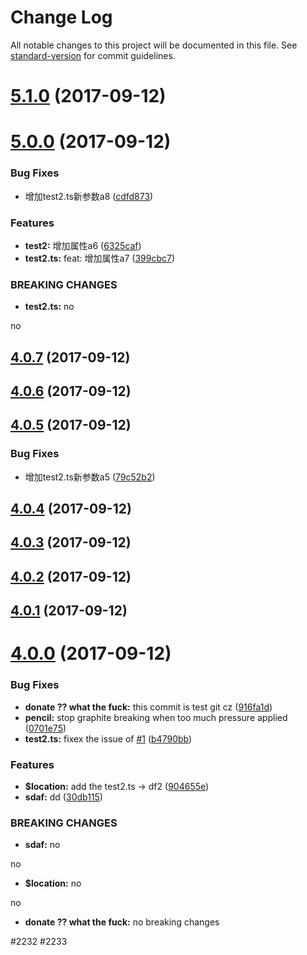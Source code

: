 # Change Log

All notable changes to this project will be documented in this file. See [standard-version](https://github.com/conventional-changelog/standard-version) for commit guidelines.

<a name="5.1.0"></a>
# [5.1.0](https://github.com/vm-component/vm-add/compare/v5.0.0...v5.1.0) (2017-09-12)



<a name="5.0.0"></a>
# [5.0.0](https://github.com/vm-component/vm-add/compare/v4.0.7...v5.0.0) (2017-09-12)


### Bug Fixes

* 增加test2.ts新参数a8 ([cdfd873](https://github.com/vm-component/vm-add/commit/cdfd873))


### Features

* **test2:** 增加属性a6 ([6325caf](https://github.com/vm-component/vm-add/commit/6325caf))
* **test2.ts:** feat: 增加属性a7 ([399cbc7](https://github.com/vm-component/vm-add/commit/399cbc7))


### BREAKING CHANGES

* **test2.ts:** no

no



<a name="4.0.7"></a>
## [4.0.7](https://github.com/vm-component/vm-add/compare/v4.0.6...v4.0.7) (2017-09-12)



<a name="4.0.6"></a>
## [4.0.6](https://github.com/vm-component/vm-add/compare/v4.0.5...v4.0.6) (2017-09-12)



<a name="4.0.5"></a>
## [4.0.5](https://github.com/vm-component/vm-add/compare/v4.0.4...v4.0.5) (2017-09-12)


### Bug Fixes

* 增加test2.ts新参数a5 ([79c52b2](https://github.com/vm-component/vm-add/commit/79c52b2))



<a name="4.0.4"></a>
## [4.0.4](https://github.com/vm-component/vm-add/compare/v4.0.3...v4.0.4) (2017-09-12)



<a name="4.0.3"></a>
## [4.0.3](https://github.com/vm-component/vm-add/compare/v4.0.2...v4.0.3) (2017-09-12)



<a name="4.0.2"></a>
## [4.0.2](https://github.com/vm-component/vm-add/compare/v4.0.1...v4.0.2) (2017-09-12)



<a name="4.0.1"></a>
## [4.0.1](https://github.com/vm-component/vm-add/compare/v4.0.0...v4.0.1) (2017-09-12)



<a name="4.0.0"></a>
# [4.0.0](https://github.com/vm-component/vm-add/compare/v3.1.1...v4.0.0) (2017-09-12)


### Bug Fixes

* **donate ?? what the fuck:** this commit is test git cz ([916fa1d](https://github.com/vm-component/vm-add/commit/916fa1d))
* **pencil:** stop graphite breaking when too much pressure applied ([0701e75](https://github.com/vm-component/vm-add/commit/0701e75))
* **test2.ts:** fixex the issue of [#1](https://github.com/vm-component/vm-add/issues/1) ([b4790bb](https://github.com/vm-component/vm-add/commit/b4790bb))


### Features

* **$location:** add the test2.ts -> df2 ([904655e](https://github.com/vm-component/vm-add/commit/904655e))
* **sdaf:** dd ([30db115](https://github.com/vm-component/vm-add/commit/30db115))


### BREAKING CHANGES

* **sdaf:** no

no
* **$location:** no

no
* **donate ?? what the fuck:** no breaking changes

#2232 #2233
